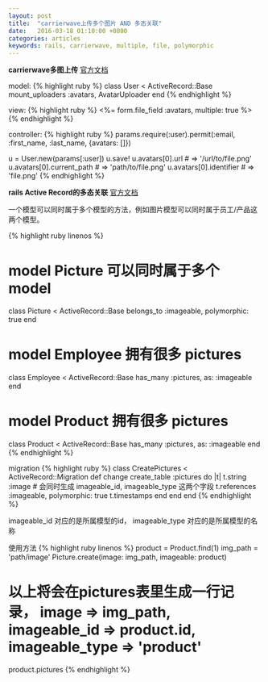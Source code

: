 ```yaml
---
layout: post
title:  "carrierwave上传多个图片 AND 多态关联"
date:   2016-03-18 01:10:00 +0800
categories: articles
keywords: rails, carrierwave, multiple, file, polymorphic
---
```

**carrierwave多图上传**
[官方文档](https://github.com/carrierwaveuploader/carrierwave)

model:
{% highlight ruby %}
class User < ActiveRecord::Base
  mount_uploaders :avatars, AvatarUploader
end
{% endhighlight %}

view:
{% highlight ruby %}
<%= form.file_field :avatars, multiple: true %>
{% endhighlight %}

controller:
{% highlight ruby %}
params.require(:user).permit(:email, :first_name, :last_name, {avatars: []})

u = User.new(params[:user])
u.save!
u.avatars[0].url # => '/url/to/file.png'
u.avatars[0].current_path # => 'path/to/file.png'
u.avatars[0].identifier # => 'file.png'
{% endhighlight %}

**rails Active Record的多态关联**
[官方文档](http://guides.ruby-china.org/association_basics.html#%E5%A4%9A%E6%80%81%E5%85%B3%E8%81%94)

一个模型可以同时属于多个模型的方法，例如图片模型可以同时属于员工/产品这两个模型。

{% highlight ruby linenos %}
# model Picture 可以同时属于多个 model
class Picture < ActiveRecord::Base
  belongs_to :imageable, polymorphic: true
end

# model Employee 拥有很多 pictures
class Employee < ActiveRecord::Base
  has_many :pictures, as: :imageable
end

# model Product 拥有很多 pictures
class Product < ActiveRecord::Base
  has_many :pictures, as: :imageable
end
{% endhighlight %}

migration
{% highlight ruby %}
class CreatePictures < ActiveRecord::Migration
  def change
    create_table :pictures do |t|
      t.string :image
      # 会同时生成 imageable_id, imageable_type 这两个字段
      t.references :imageable, polymorphic: true
      t.timestamps
    end
  end
end
{% endhighlight %}

imageable_id 对应的是所属模型的id， imageable_type 对应的是所属模型的名称

使用方法
{% highlight ruby linenos %}
product = Product.find(1)
img_path = 'path/image'
Picture.create(image: img_path, imageable: product)
# 以上将会在pictures表里生成一行记录， image => img_path, imageable_id => product.id, imageable_type => 'product'
product.pictures
{% endhighlight %}
